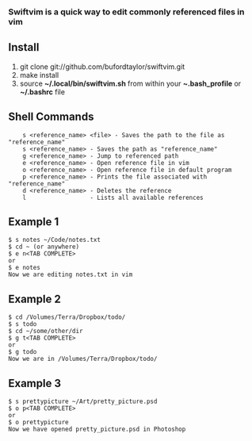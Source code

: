 ### Swiftvim is a quick way to edit commonly referenced files in vim

## Install

1. git clone git://github.com/bufordtaylor/swiftvim.git
2. make install
3. source **~/.local/bin/swiftvim.sh** from within your **~.bash\_profile** or **~/.bashrc** file

## Shell Commands

        s <reference_name> <file> - Saves the path to the file as "reference_name"
        s <reference_name> - Saves the path as "reference_name"
        g <reference_name> - Jump to referenced path
        e <reference_name> - Open reference file in vim
        o <reference_name> - Open reference file in default program
        p <reference_name> - Prints the file associated with "reference_name"
        d <reference_name> - Deletes the reference
        l                  - Lists all available references

## Example 1

    $ s notes ~/Code/notes.txt
    $ cd ~ (or anywhere)
    $ e n<TAB COMPLETE>
    or
    $ e notes
    Now we are editing notes.txt in vim

## Example 2

    $ cd /Volumes/Terra/Dropbox/todo/
    $ s todo
    $ cd ~/some/other/dir
    $ g t<TAB COMPLETE>
    or
    $ g todo
    Now we are in /Volumes/Terra/Dropbox/todo/

## Example 3

    $ s prettypicture ~/Art/pretty_picture.psd
    $ o p<TAB COMPLETE>
    or
    $ o prettypicture
    Now we have opened pretty_picture.psd in Photoshop
